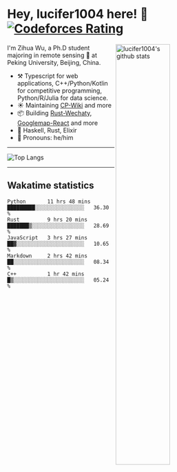 # Hey, lucifer1004 here! :wave: [![Codeforces Rating](https://cfrating.ihcr.top/?user=lucifer1004&style=flat-square)](https://codeforces.com/profile/lucifer1004)

<img width="50%" align="right" alt="lucifer1004's github stats" src="https://github-readme-stats.vercel.app/api?username=lucifer1004&show_icons=true">

I'm Zihua Wu, a Ph.D student majoring in remote sensing :satellite: at Peking University, Beijing, China.

- :hammer_and_pick: Typescript for web applications, C++/Python/Kotlin for competitive programming, Python/R/Julia for data science.
- :sunny: Maintaining [CP-Wiki](https://cp-wiki.vercel.app) and more 
- :package: Building [Rust-Wechaty](https://github.com/wechaty/rust-wechaty), [Googlemap-React](https://github.com/googlemap-react/googlemap-react) and more
- :seedling: Haskell, Rust, Elixir
- :man: Pronouns: he/him

---

![Top Langs](https://github-readme-stats.vercel.app/api/top-langs/?username=lucifer1004&layout=compact)

---

## Wakatime statistics

<!--START_SECTION:waka-->
```text
Python       11 hrs 48 mins  █████████░░░░░░░░░░░░░░░░   36.30 % 
Rust         9 hrs 20 mins   ███████▒░░░░░░░░░░░░░░░░░   28.69 % 
JavaScript   3 hrs 27 mins   ██▓░░░░░░░░░░░░░░░░░░░░░░   10.65 % 
Markdown     2 hrs 42 mins   ██░░░░░░░░░░░░░░░░░░░░░░░   08.34 % 
C++          1 hr 42 mins    █▒░░░░░░░░░░░░░░░░░░░░░░░   05.24 % 
```
<!--END_SECTION:waka-->
